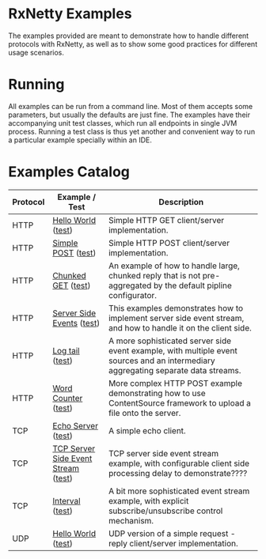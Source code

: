 RxNetty Examples
================

The examples provided are meant to demonstrate how to handle different protocols with RxNetty, as well as to
show some good practices for different usage scenarios.

Running
=======

All examples can be run from a command line. Most of them accepts some parameters, but usually the defaults are just
fine. The examples have their accompanying unit test classes, which run all endpoints in single JVM process.
Running a test class is thus yet another and convenient way to run a particular example specially within an IDE.
 
Examples Catalog
================

Protocol | Example / Test | Description
---------|---------|------------
HTTP | [Hello World](src/main/java/io/reactivex/netty/examples/http/helloworld) ([test](src/test/java/io/reactivex/netty/examples/http/helloworld))      | Simple HTTP GET client/server implementation.
HTTP | [Simple POST](src/main/java/io/reactivex/netty/examples/http/post) ([test](src/test/java/io/reactivex/netty/examples/http/post))                  | Simple HTTP POST client/server implementation.
HTTP | [Chunked GET](src/main/java/io/reactivex/netty/examples/http/chunk) ([test](src/test/java/io/reactivex/netty/examples/http/chunk))                | An example of how to handle large, chunked reply that is not pre-aggregated by the default pipline configurator.
HTTP | [Server Side Events](src/main/java/io/reactivex/netty/examples/http/sse) ([test](src/test/java/io/reactivex/netty/examples/http/sse))             | This examples demonstrates how to implement server side event stream, and how to handle it on the client side.
HTTP | [Log tail](src/main/java/io/reactivex/netty/examples/http/logtail) ([test](src/test/java/io/reactivex/netty/examples/http/logtail))               | A more sophisticated server side event example, with multiple event sources and an intermediary aggregating separate data streams.
HTTP | [Word Counter](src/main/java/io/reactivex/netty/examples/http/wordcounter) ([test](src/test/java/io/reactivex/netty/examples/http/wordcounter))   | More complex HTTP POST example demonstrating how to use ContentSource framework  to upload a file onto the server.
TCP  | [Echo Server](src/main/java/io/reactivex/netty/examples/tcp/echo) ([test](src/test/java/io/reactivex/netty/examples/tcp/echo))                    | A simple echo client.
TCP  | [TCP Server Side Event Stream](src/main/java/io/reactivex/netty/examples/tcp/event) ([test](src/test/java/io/reactivex/netty/examples/tcp/event)) | TCP server side event stream example, with configurable client side processing delay to demonstrate????
TCP  | [Interval](src/main/java/io/reactivex/netty/examples/tcp/interval) ([test](src/test/java/io/reactivex/netty/examples/tcp/interval))               | A bit more sophisticated event stream example, with explicit subscribe/unsubscribe control mechanism.
UDP  | [Hello World](src/main/java/io/reactivex/netty/examples/udp) ([test](src/test/java/io/reactivex/netty/examples/udp))                              | UDP version of a simple request - reply client/server implementation.

